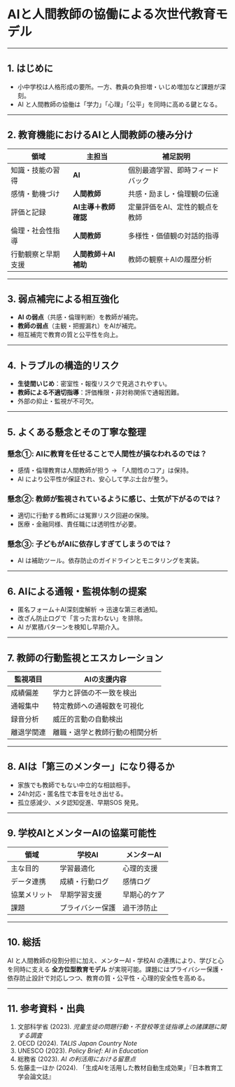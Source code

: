 # AIと人間教師の協働による次世代教育モデル

---

## 1. はじめに
- 小中学校は人格形成の要所。一方、教員の負担増・いじめ増加など課題が深刻。
- AI と人間教師の協働は「学力」「心理」「公平」を同時に高める鍵となる。

---

## 2. 教育機能におけるAIと人間教師の棲み分け
| 領域 | 主担当 | 補足説明 |
|------|--------|---------|
| 知識・技能の習得 | **AI** | 個別最適学習、即時フィードバック |
| 感情・動機づけ | **人間教師** | 共感・励まし・倫理観の伝達 |
| 評価と記録 | **AI主導＋教師確認** | 定量評価をAI、定性的観点を教師 |
| 倫理・社会性指導 | **人間教師** | 多様性・価値観の対話的指導 |
| 行動観察と早期支援 | **人間教師＋AI補助** | 教師の観察＋AIの履歴分析 |

---

## 3. 弱点補完による相互強化
- **AI の弱点**（共感・倫理判断）を教師が補完。  
- **教師の弱点**（主観・把握漏れ）をAIが補完。  
- 相互補完で教育の質と公平性を向上。

---

## 4. トラブルの構造的リスク
- **生徒間いじめ**：密室性・報復リスクで見逃されやすい。  
- **教師による不適切指導**：評価権限・非対称関係で通報困難。  
- 外部の抑止・監視が不可欠。

---

## 5. よくある懸念とその丁寧な整理
### 懸念①: AIに教育を任せることで人間性が損なわれるのでは？
- 感情・倫理教育は人間教師が担う → 「人間性のコア」は保持。
- AI により公平性が保証され、安心して学ぶ土台が整う。

### 懸念②: 教師が監視されているように感じ、士気が下がるのでは？
- 適切に行動する教師には冤罪リスク回避の保険。
- 医療・金融同様、責任職には透明性が必要。

### 懸念③: 子どもがAIに依存しすぎてしまうのでは？
- AI は補助ツール。依存防止のガイドラインとモニタリングを実装。

---

## 6. AIによる通報・監視体制の提案
- 匿名フォーム＋AI深刻度解析 → 迅速な第三者通知。
- 改ざん防止ログで「言った言わない」を排除。
- AI が累積パターンを検知し早期介入。

---

## 7. 教師の行動監視とエスカレーション
| 監視項目 | AIの支援内容 |
|----------|--------------|
| 成績偏差 | 学力と評価の不一致を検出 |
| 通報集中 | 特定教師への通報数を可視化 |
| 録音分析 | 威圧的言動の自動検出 |
| 離退学関連 | 離職・退学と教師行動の相関分析 |

---

## 8. AIは「第三のメンター」になり得るか
- 家族でも教師でもない中立的な相談相手。  
- 24h対応・匿名性で本音を吐き出せる。  
- 孤立感減少、メタ認知促進、早期SOS 発見。

---

## 9. 学校AIとメンターAIの協業可能性
| 領域 | 学校AI | メンターAI |
|------|--------|------------|
| 主な目的 | 学習最適化 | 心理的支援 |
| データ連携 | 成績・行動ログ | 感情ログ |
| 協業メリット | 早期学習支援 | 早期心的ケア |
| 課題 | プライバシー保護 | 過干渉防止 |

---

## 10. 総括
AI と人間教師の役割分担に加え、メンターAI・学校AI の連携により、学びと心を同時に支える **全方位型教育モデル** が実現可能。課題にはプライバシー保護・依存防止設計で対応しつつ、教育の質・公平性・心理的安全性を高める。

---

## 11. 参考資料・出典
1. 文部科学省 (2023). *児童生徒の問題行動・不登校等生徒指導上の諸課題に関する調査*  
2. OECD (2024). *TALIS Japan Country Note*  
3. UNESCO (2023). *Policy Brief: AI in Education*  
4. 総務省 (2023). *AI の利活用における留意点*  
5. 佐藤圭一ほか (2024). 「生成AIを活用した教材自動生成効果」『日本教育工学会論文誌』  
